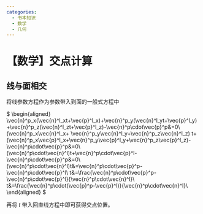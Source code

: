 ```yaml
---
categories:
  - 书本知识
  - 数学
  - 几何
---
```

# 【数学】交点计算

## 线与面相交

将线参数方程作为参数带入到面的一般式方程中

$
\begin{aligned}
\vec{n}^p_x(\vec{n}^l_xt+\vec{p}^l_x)+\vec{n}^p_y(\vec{n}^l_yt+\vec{p}^l_y)+\vec{n}^p_z(\vec{n}^l_zt+\vec{p}^l_z)-\vec{n}^p\cdot\vec{p}^p&=0\\
(\vec{n}^p_x\vec{n}^l_x+ \vec{n}^p_y\vec{n}^l_y+\vec{n}^p_z\vec{n}^l_z) t+(\vec{n}^p_x\vec{p}^l_x+\vec{n}^p_y\vec{p}^l_y+\vec{n}^p_z\vec{p}^l_z)-\vec{n}^p\cdot\vec{p}^p&=0\\
(\vec{n}^p\cdot\vec{n}^l)t+\vec{n}^p\cdot\vec{p}^l-\vec{n}^p\cdot\vec{p}^p&=0\\
(\vec{n}^p\cdot\vec{n}^l)t&=\vec{n}^p\cdot\vec{p}^p-\vec{n}^p\cdot\vec{p}^l\\
t&=\frac{\vec{n}^p\cdot\vec{p}^p-\vec{n}^p\cdot\vec{p}^l}{\vec{n}^p\cdot\vec{n}^l}\\
t&=\frac{\vec{n}^p\cdot(\vec{p}^p-\vec{p}^l)}{\vec{n}^p\cdot\vec{n}^l}\\
\end{aligned}
$

再将 $t$ 带入回直线方程中即可获得交点位置。
